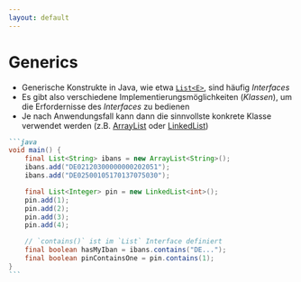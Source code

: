 ```yaml
---
layout: default
---
```


<Footer
    text="🎁 Objektorientierte Programmierung"
/>

# Generics <SubHeading text="Interfaces und Implementierungen"/>

<div class="grid grid-cols-12 gap-6">
<div class="col-span-6">

- Generische Konstrukte in Java, wie etwa [`List<E>`](https://docs.oracle.com/en/java/javase/22/docs/api/java.base/java/util/List.html), sind häufig _Interfaces_
- Es gibt also verschiedene Implementierungsmöglichkeiten (_Klassen_), um die Erfordernisse des _Interfaces_ zu bedienen
- Je nach Anwendungsfall kann dann die sinnvollste konkrete Klasse verwendet werden (z.B. [ArrayList](https://docs.oracle.com/en/java/javase/22/docs/api/java.base/java/util/ArrayList.html) oder [LinkedList](https://docs.oracle.com/en/java/javase/22/docs/api/java.base/java/util/LinkedList.html))

</div>
<div class="col-span-6">

````md magic-move
```java
void main() {
    final List<String> ibans = new ArrayList<String>();
    ibans.add("DE02120300000000202051");
    ibans.add("DE02500105170137075030");

    final List<Integer> pin = new LinkedList<int>();
    pin.add(1);
    pin.add(2);
    pin.add(3);
    pin.add(4);

    // `contains()` ist im `List` Interface definiert
    final boolean hasMyIban = ibans.contains("DE...");
    final boolean pinContainsOne = pin.contains(1);
}
```
````

</div>
</div>

<PageNumber/>
